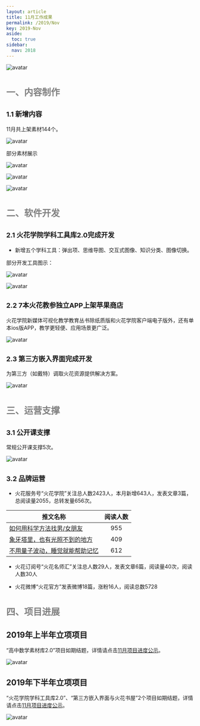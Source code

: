 ```yaml
---
layout: article
title: 11月工作成果
permalink: /2019/Nov
key: 2019-Nov
aside:
  toc: true
sidebar:
  nav: 2018
---
```


<bro/><bro/>

![avatar](images/201911000.png)

# <font size="5" color="gray">一、内容制作</font>

## <font size="4" >1.1 新增内容</font>

11月共上架素材144个。

![avatar](images/201911001.png)

部分素材展示

![avatar](images/201911002.png)

![avatar](images/201911003.png)

![avatar](images/201911004.png)

# <font size="5" color="gray">二、软件开发</font>

## <font size="4" >2.1 火花学院学科工具库2.0完成开发</font>

- 新增五个学科工具：弹出项、思维导图、交互式图像、知识分类、图像切换。

部分开发工具图示：

![avatar](images/20191105.png)

![avatar](images/201911005.png)

## <font size="4" >2.2 7本火花教参独立APP上架苹果商店</font>

火花学院新媒体可视化教学教育丛书除纸质版和火花学院客户端电子版外，还有单本ios版APP，教学更轻便、应用场景更广泛。

![avatar](images/201911006.png)

## <font size="4" >2.3 第三方嵌入界面完成开发</font>

为第三方（如戴特）调取火花资源提供解决方案。

![avatar](images/20191106.png)

# <font size="5" color="gray">三、运营支撑</font>

## <font size="4" >3.1 公开课支撑</font>

常规公开课支撑5次。

![avatar](images/201911007.png)

## <font size="4" >3.2 品牌运营</font>

- 火花服务号“火花学院”关注总人数2423人，本月新增643人，发表文章3篇，总阅读量2055，总转发量656次。

| 推文名称 |  阅读人数  | 
|-------------|:------:|
[如何用科学方法找男/女朋友](https://mp.weixin.qq.com/s/T5f7K1_zYSjvrOx1-kZntA)|	955|
[象牙塔里，也有光照不到的地方](https://mp.weixin.qq.com/s/kZ_n59dOHPoJeJ_5ZJ_qTA)|	409|
[不用量子波动，睡觉就能帮助记忆](https://mp.weixin.qq.com/s/yeNq2EpvvdIf1klCjfqCCg)|	612|

- 火花订阅号“火花名师汇”关注总人数29人，发表文章6篇，阅读量40次，阅读人数30人

- 火花微博“火花官方”发表微博18篇，涨粉16人，阅读总数5728

# <font size="5" color="gray">四、项目进展</font>

## 2019年上半年立项项目

“高中数学素材库2.0”项目如期结题，详情请点击[11月项目进度公示](https://github.com/Xiyue-team/doc_monthlyreport/blob/master/project/Nov.md)。
 
![avatar](images/20191196.png)

## 2019年下半年立项项目

“火花学院学科工具库2.0”、“第三方嵌入界面与火花书屋”2个项目如期结题，详情请点击[11月项目进度公示](https://github.com/Xiyue-team/doc_monthlyreport/blob/master/project/Nov.md)。

![avatar](images/20191197.png)


